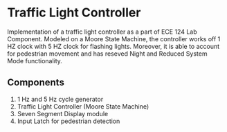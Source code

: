 # Traffic Light Controller

Implementation of a traffic light controller as a part of ECE 124 Lab Component. Modeled on a Moore State Machine, the controller works off 1 HZ clock with 5 HZ clock for flashing lights. Moreover, it is able to account for pedestrian movement and has reseved Night and Reduced System Mode functionality.

## Components
1. 1 Hz and 5 Hz cycle generator
2. Traffic Light Controller (Moore State Machine)
3. Seven Segment Display module
4. Input Latch for pedestrian detection 

